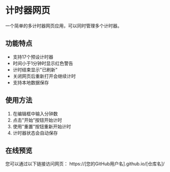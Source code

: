 # 计时器网页

一个简单的多计时器网页应用，可以同时管理多个计时器。

## 功能特点

- 支持17个预设计时器
- 时间小于1分钟时显示红色警告
- 计时结束显示"已刷新"
- 关闭网页后重新打开会继续计时
- 支持本地数据保存

## 使用方法

1. 在编辑框中输入分钟数
2. 点击"开始"按钮开始计时
3. 使用"重置"按钮重新开始计时
4. 计时器状态会自动保存

## 在线预览

您可以通过以下链接访问网页：
https://[您的GitHub用户名].github.io/[仓库名]/ 